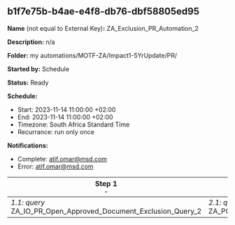 ## b1f7e75b-b4ae-e4f8-db76-dbf58805ed95

**Name** (not equal to External Key)**:** ZA_Exclusion_PR_Automation_2

**Description:** n/a

**Folder:** my automations/MOTF-ZA/Impact1-5YrUpdate/PR/

**Started by:** Schedule

**Status:** Ready

**Schedule:**

* Start: 2023-11-14 11:00:00 +02:00
* End: 2023-11-14 11:00:00 +02:00
* Timezone: South Africa Standard Time
* Recurrance: run only once

**Notifications:**

* Complete: atif.omar@msd.com
* Error: atif.omar@msd.com

| Step 1<br>_<small>-</small>_ | Step 2<br>_<small>-</small>_ | Step 3<br>_<small>-</small>_ |
| --- | --- | --- |
| _1.1: query_<br>ZA_IO_PR_Open_Approved_Document_Exclusion_Query_2 | _2.1: query_<br>ZA_PO_PR_Open_Approved_Document_Exclusion_Query_2 | _3.1: query_<br>ZA_TR_PR_Open_Approved_Document_Exclusion_Query_2 |
